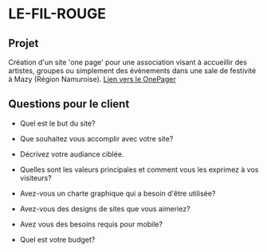 # LE-FIL-ROUGE

## Projet
Création d'un site 'one page' pour une association visant à accueillir des artistes, groupes ou simplement des évènements dans une sale de festivité à Mazy (Région Namuroise).
[Lien vers le OnePager](https://ezaaii.github.io/OnePager/index.html)

## Questions pour le client

* Quel est le but du site?

* Que souhaitez vous accomplir avec votre site?

* Décrivez votre audiance ciblée.

* Quelles sont les valeurs principales et comment vous les exprimez à vos visiteurs?

* Avez-vous un charte graphique qui a besoin d'être utilisée?

* Avez-vous des designs de sites que vous aimeriez? 

* Avez vous des besoins requis pour mobile?

* Quel est votre budget?
